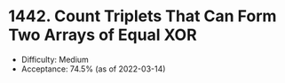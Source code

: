 # 1442. Count Triplets That Can Form Two Arrays of Equal XOR
- Difficulty: Medium
- Acceptance: 74.5% (as of 2022-03-14)
